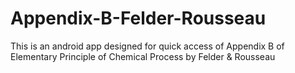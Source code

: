# Appendix-B-Felder-Rousseau
This is an android app designed for quick access of Appendix B of Elementary Principle of Chemical Process by Felder &amp; Rousseau
